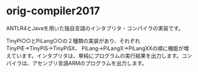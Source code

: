 # orig-compiler2017
ANTLR4とJavaを用いた独自言語のインタプリタ・コンパイラの実装です。

TinyPi○○とPiLang○○の２種類の実装があり、それぞれTinyPiE→TinyPiS→TinyPiSX、
PiLang→PiLangX→PiLangXXの順に機能が増えています。インタプリタは、単純にプログラムの実行結果を出力します。コンパイラは、アセンブリ言語ARMのプログラムを出力します。
